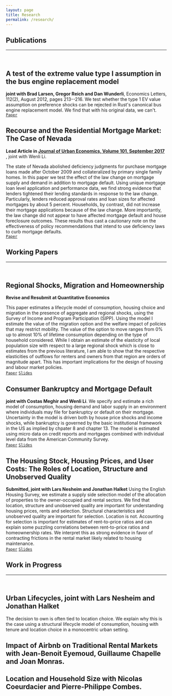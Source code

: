 ```yaml
---
layout: page
title: Research
permalink: /research/
---
```



## **Publications**

---  
  
<br>

## A test of the extreme value type I assumption in the bus engine replacement model

**joint with Brad Larsen, Gregor Reich and Dan Wunderli**, Economics Letters, 112(2), August 2012, pages 213--216. We test whether the type 1 EV value assumption on preference shocks can be rejected in Rust's canonical bus engine replacement model. We find that with his original data, we can't.  
[`Paper`](http://www.sciencedirect.com/science/article/pii/S0165176512000870)


## Recourse and the Residential Mortgage Market: The Case of Nevada 

**Lead Article in [Journal of Urban Economics, Volume 101, September 2017](http://www.sciencedirect.com/science/article/pii/S0094119017300438)** , joint with Wenli Li. 

The state of Nevada abolished deficiency judgments for purchase mortgage loans made after October 2009 and collateralized by primary single family homes. In this paper we test the effect of the law change on mortgage supply and demand in addition to mortgage default. Using unique mortgage loan level application and performance data, we find strong evidence that lenders tightened their lending standards in response to the law change. Particularly, lenders reduced approval rates and loan sizes for affected mortgages by about 5 percent. Households, by contrast, did not increase their mortgage applications because of the law change. More importantly, the law change did not appear to have affected mortgage default and house foreclosure outcomes. These results thus cast a cautionary note on the effectiveness of policy recommendations that intend to use deficiency laws to curb mortgage defaults.  
[`Paper`](https://www.dropbox.com/s/kezqhin1r04vsst/nevada_nov_2016.pdf?dl=0)


   
## **Working Papers**

---  
  
<br>

## Regional Shocks, Migration and Homeownership

**Revise and Resubmit at Quantitative Economics**   

This paper estimates a lifecycle model of consumption, housing choice and migration in the presence of aggregate and regional shocks, using the Survey of Income and Program Participation (SIPP). Using the model I estimate the value of the migration option and the welfare impact of policies that may restrict mobility. The value of the option to move ranges from 0% up to almost 10% of lifetime consumption depending on the type of household considered. While I obtain an estimate of the elasticity of local population size with respect to a large regional shock which is close to estimates from the previous literature, I am able to show that the respective elasticities of outflows for renters and owners from that region are orders of magnitude apart. This has important implications for the design of housing and labour market policies.  
[`Paper`](https://dl.dropboxusercontent.com/u/109115/website/oswald_jmp.pdf) [`Slides`](https://www.dropbox.com/s/3c7pdekqa5x6dp4/slides-BGSE-55min.pdf?dl=0)

## Consumer Bankruptcy and Mortgage Default

**joint with Costas Meghir and Wenli Li**. We specify and estimate a rich model of consumption, housing demand and labor supply in an environment where individuals may file for bankruptcy or default on their mortgage. Uncertainty in the model is driven both by house price shocks and income shocks, while bankruptcy is governed by the basic institutional framework in the US as implied by chpater 8 and chapter 13. The model is estimated using micro data on credit reports and mortgages combined with individual level data from the American Community Survey.   
[`Paper`](https://dl.dropboxusercontent.com/u/109115/website/bankruptcy.pdf)  [`Slides`](https://www.dropbox.com/s/kfmyyp9yx9xmafm/Li-Meghir-Oswald.pdf?dl=0)

## The Housing Stock, Housing Prices, and User Costs: The Roles of Location, Structure and Unobserved Quality

**Submitted, joint with Lars Nesheim and Jonathan Halket** Using the English Housing Survey, we estimate a supply side selection model of the allocation of properties to the owner-occupied and rental sectors. We find that location, structure and unobserved quality are important for understanding housing prices, rents and selection. Structural characteristics and unobserved quality are important for selection. Location is not. Accounting for selection is important for estimates of rent-to-price ratios and can explain some puzzling correlations between rent-to-price ratios and homeownership rates. We interpret this as strong evidence in favor of contracting frictions in the rental market likely related to housing maintenance.  
[`Paper`](https://www.dropbox.com/s/ch4zzpyha9cx9rf/SelectionModel_20160323.pdf?dl=0)  [`Slides`](https://www.dropbox.com/s/r6rs3taihxyx5a3/20161206_Lausanne.pdf?dl=0)

## **Work in Progress**

---  
  
<br>

## Urban Lifecycles, joint with Lars Nesheim and Jonathan Halket

The decision to own is often tied to location choice. We explain why this is the case using a structural lifecycle model of consumption, housing with tenure and location choice in a monocentric urban setting.

## Impact of Airbnb on Traditional Rental Markets with Jean-Benoit Eyemoud, Guillaume Chapelle and Joan Monras.

## Location and Household Size with Nicolas Coeurdacier and Pierre-Philippe Combes.







